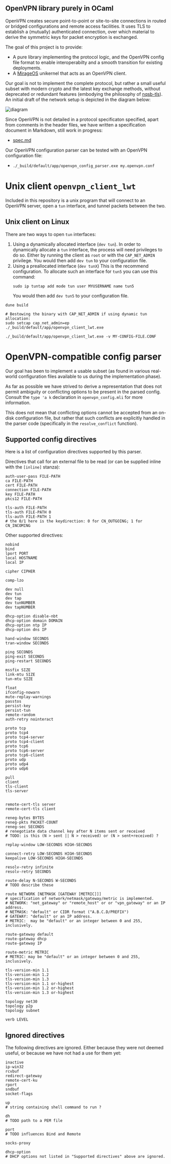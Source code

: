 ## OpenVPN library purely in OCaml

OpenVPN creates secure point-to-point or site-to-site connections in routed or bridged configurations and remote access facilities.
It uses TLS to establish a (mutually) authenticated connection, over which material to derive the symmetric keys for packet encryption is exchanged.

The goal of this project is to provide:
- A pure library implementing the protocol logic, and the OpenVPN config file format to enable interoperabilty and a smooth transition for existing deployments.
- A [MirageOS](https://mirage.io) unikernel that acts as an OpenVPN client.

Our goal is not to implement the complete protocol, but rather a small useful subset with modern crypto and the latest key exchange methods, without deprecated or redundant features
(embodying the philosophy of [nqsb-tls](https://nqsb.io)).  An initial draft of the network setup is depicted in the diagram below:

![diagram](/diagrams/multi-stack.svg)

Since OpenVPN is not detailed in a protocol specificaton specified, apart from comments in the header files, we have written a specification document in Markdown, still work in progress:

  - [spec.md](https://git.robur.io/?p=openvpn-spec.git;a=blob_plain;f=spec.md;hb=HEAD)

Our OpenVPN configuration parser can be tested with an OpenVPN configuration file:

  - `./_build/default/app/openvpn_config_parser.exe my.openvpn.conf`

# Unix client `openvpn_client_lwt`

Included in this repository is a unix program that will connect to an
OpenVPN server, open a `tun` interface, and tunnel packets between
the two.

## Unix client on Linux

There are two ways to open `tun` interfaces:
1) Using a dynamically allocated interface (`dev tun`).
   In order to dynamically allocate a `tun` interface, the process will need
   privileges to do so. Either by running the client as `root` or with
   the `CAP_NET_ADMIN` privilege.
   You would then add `dev tun` to your configuration file.
2) Using a preallocated interface (`dev tunX`)
   This is the recommend configuration.
   To allocate such an interface for `tun5` you can use this command:
   ```shell
   sudo ip tuntap add mode tun user MYUSERNAME name tun5
   ```
   You would then add `dev tun5` to your configuration file.

```shell
dune build

# Bestowing the binary with CAP_NET_ADMIN if using dynamic tun allocation:
sudo setcap cap_net_admin=ep ./_build/default/app/openvpn_client_lwt.exe

./_build/default/app/openvpn_client_lwt.exe -v MY-CONFIG-FILE.CONF
```

# OpenVPN-compatible config parser

Our goal has been to implement a usable subset (as found in various
 real-world configuration files available to us during the implementation
 phase).

As far as possible we have strived to derive a representation that does not
 permit ambiguity or conflicting options to be present in the parsed config.
Consult the `type 'a k` declaration in `openvpn_config.mli` for more
 information.

This does not mean that conflicting options cannot be accepted from an on-disk
 configuration file, but rather that such conflicts are explicitly handled in
 the parser code (specifically in the `resolve_conflict` function).

## Supported config directives

Here is a list of configuration directives supported by this parser.

Directives that call for an external file to be read (or can be
 supplied inline with the `[inline]` stanza):
```
auth-user-pass FILE-PATH
ca FILE-PATH
cert FILE-PATH
connection FILE-PATH
key FILE-PATH
pkcs12 FILE-PATH

tls-auth FILE-PATH
tls-auth FILE-PATH 0
tls-auth FILE-PATH 1
# the 0/1 here is the keydirection: 0 for CN_OUTGOING; 1 for CN_INCOMING
```

Other supported directives:
```
nobind
bind
lport PORT
local HOSTNAME
local IP

cipher CIPHER

comp-lzo

dev null
dev tun
dev tap
dev tunNUMBER
dev tapNUMBER

dhcp-option disable-nbt
dhcp-option domain DOMAIN
dhcp-option ntp IP
dhcp-option dns IP

hand-window SECONDS
tran-window SECONDS

ping SECONDS
ping-exit SECONDS
ping-restart SECONDS

mssfix SIZE
link-mtu SIZE
tun-mtu SIZE

float
ifconfig-nowarn
mute-replay-warnings
passtos
persist-key
persist-tun
remote-random
auth-retry nointeract

proto tcp
proto tcp4
proto tcp4-server
proto tcp4-client
proto tcp6
proto tcp6-server
proto tcp6-client
proto udp
proto udp4
proto udp6

pull
client
tls-client
tls-server


remote-cert-tls server
remote-cert-tls client

reneg-bytes BYTES
reneg-pkts PACKET-COUNT
reneg-sec SECONDS
# renegotiate data channel key after N items sent or received
# TODO: is this (N > sent || N > received) or (N > sent+received) ?

replay-window LOW-SECONDS HIGH-SECONDS

connect-retry LOW-SECONDS HIGH-SECONDS
keepalive LOW-SECONDS HIGH-SECONDS

resolv-retry infinite
resolv-retry SECONDS

route-delay N-SECONDS W-SECONDS
# TODO describe these

route NETWORK [NETMASK [GATEWAY [METRIC]]]
# specification of network/netmask/gateway/metric is implemented.
# NETWORK: "net_gateway" or "remote_host" or or "vpn_gateway" or an IP address.
# NETMASK: "default" or CIDR format ("A.B.C.D/PREFIX")
# GATEWAY: "default" or an IP address.
# METRIC:  may be "default" or an integer between 0 and 255, inclusively.

route-gateway default
route-gateway dhcp
route-gateway IP

route-metric METRIC
# METRIC: may be "default" or an integer between 0 and 255, inclusively.

tls-version-min 1.1
tls-version-min 1.2
tls-version-min 1.3
tls-version-min 1.1 or-highest
tls-version-min 1.2 or-highest
tls-version-min 1.3 or-highest

topology net30
topology p2p
topology subnet

verb LEVEL
```

## Ignored directives

The following directives are ignored. Either because they were not deemed
 useful, or because we have not had a use for them yet:

```
inactive
ip-win32
rcvbuf
redirect-gateway
remote-cert-ku
rport
sndbuf
socket-flags

up
# string containing shell command to run ?

dh
# TODO path to a PEM file

port
# TODO influences Bind and Remote

socks-proxy

dhcp-option
# DHCP options not listed in "Supported directives" above are ignored.
```
